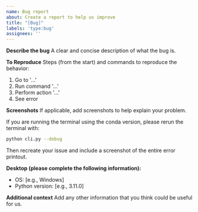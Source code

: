 ```yaml
---
name: Bug report
about: Create a report to help us improve
title: "[Bug]"
labels: 'type:bug'
assignees: ''
---
```


**Describe the bug**
A clear and concise description of what the bug is.

**To Reproduce**
Steps (from the start) and commands to reproduce the behavior:

1. Go to '...'
2. Run command '...'
3. Perform action '...'
4. See error

**Screenshots**
If applicable, add screenshots to help explain your problem.

If you are running the terminal using the conda version, please rerun the terminal with:
```bash
python cli.py --debug
```
Then recreate your issue and include a screenshot of the entire error printout.

**Desktop (please complete the following information):**

- OS: [e.g., Windows]
- Python version: [e.g., 3.11.0]

**Additional context**
Add any other information that you think could be useful for us.
